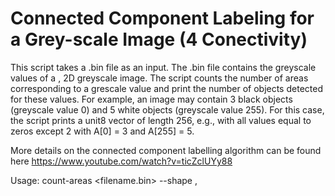 # Connected Component Labeling for a Grey-scale Image (4 Conectivity) 

This script takes a .bin file as an input. The .bin file contains the greyscale values of a <width>,<height> 2D greyscale image. The script counts the number of areas corresponding to a grescale value and print the number of objects detected for these values. For example, an image may contain 3 black objects (greyscale value 0) and 5 white objects (greyscale value 255). For this case, the script prints a unit8 vector of length 256, e.g., with all values equal to zeros except 2 with A[0] = 3 and A[255] = 5.
  
More details on the connected component labelling algorithm can be found here https://www.youtube.com/watch?v=ticZclUYy88

Usage: count-areas <filename.bin> --shape <width>,<height>
